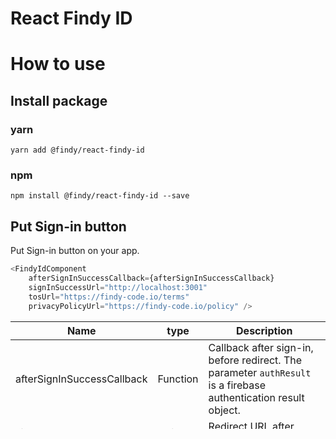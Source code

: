 # React Findy ID

# How to use

## Install package

### yarn

`yarn add @findy/react-findy-id`

### npm

`npm install @findy/react-findy-id --save`

## Put Sign-in button

Put Sign-in button on your app.

```javascript
<FindyIdComponent
    afterSignInSuccessCallback={afterSignInSuccessCallback}
    signInSuccessUrl="http://localhost:3001"
    tosUrl="https://findy-code.io/terms"
    privacyPolicyUrl="https://findy-code.io/policy" />
```

Name|type|Description
----|----|----
afterSignInSuccessCallback|Function|Callback after sign-in, before redirect. The parameter `authResult` is a firebase authentication result object.
signInSuccessUrl|String|Redirect URL after sign-in.
tosUrl|String|Term of Service URL.
privacyPolicyUrl|String|Privacy Policy URL.

# For package developers

## Setup

- `git clone https://github.com/Findy/react-findy-id.git`
- `npm install`

## Run on local example app

- `npm start`
- Open `http://localhost:3001`

## Directory structures

- build
    - Output of build.
- examples
    - Example app which is used by package developer.
- src
    - Main code.

## Publish

- `git checkout -b release/vX.X.X`
- Bump package version in `package.json`.
- `git commit -am 'Bump version to vX.X.X'`
- `npm run build`
- `npm publish --access=public`
